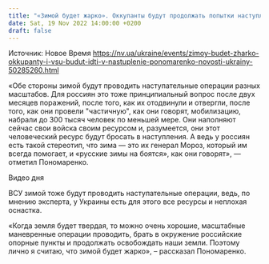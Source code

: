 ```yaml
---
title: "«Зимой будет жарко». Оккупанты будут продолжать попытки наступления даже после двух месяцев поражений России — военный историк"
date: Sat, 19 Nov 2022 14:00:00 +0200
draft: false
---
```

Источник: Новое Время https://nv.ua/ukraine/events/zimoy-budet-zharko-okkupanty-i-vsu-budut-idti-v-nastuplenie-ponomarenko-novosti-ukrainy-50285260.html


«Обе стороны зимой будут проводить наступательные операции разных масштабов. Для россиян это тоже принципиальный вопрос после двух месяцев поражений, после того, как их отодвинули и отвергли, после того, как они провели "частичную", как они говорят, мобилизацию, набрали до 300 тысяч человек по меньшей мере. Они наполняют сейчас свои войска своим ресурсом и, разумеется, они этот человеческий ресурс будут бросать в наступления. А ведь у россиян есть такой стереотип, что зима — это их генерал Мороз, который им всегда помогает, и «русские зимы на боятся», как они говорят», — отметил Пономаренко.

 Видео дня   

ВСУ зимой тоже будут проводить наступательные операции, ведь, по мнению эксперта, у Украины есть для этого все ресурсы и неплохая оснастка.

«Когда земля будет твердая, то можно очень хорошие, масштабные маневренные операции проводить, брать в окружение российские опорные пункты и продолжать освобождать наши земли. Поэтому лично я считаю, что зимой будет жарко», – рассказал Пономаренко.
